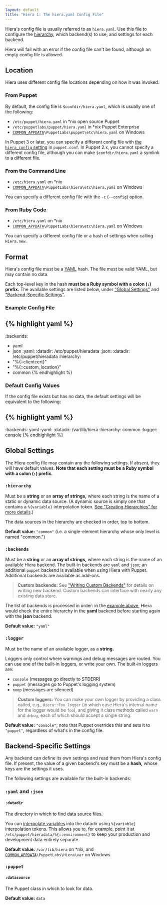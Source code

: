 ```yaml
---
layout: default
title: "Hiera 1: The hiera.yaml Config File"
---
```


[common_appdata]: /windows/installing.html#the-commonappdata-folder
[yaml]: http://www.yaml.org/YAML_for_ruby.html
[hierarchy]: ./hierarchy.html
[interpolate]: ./variables.html
[custom_backends]: ./custom_backends.html


Hiera's config file is usually referred to as `hiera.yaml`. Use this file to configure the [hierarchy][], which backend(s) to use, and settings for each backend.

Hiera will fail with an error if the config file can't be found, although an empty config file is allowed.

Location
-----

Hiera uses different config file locations depending on how it was invoked.

### From Puppet

By default, the config file is `$confdir/hiera.yaml`, which is usually one of the following:

* `/etc/puppet/hiera.yaml` in \*nix open source Puppet
* `/etc/puppetlabs/puppet/hiera.yaml` in \*nix Puppet Enterprise
* [`COMMON_APPDATA`][common_appdata]`\PuppetLabs\puppet\etc\hiera.yaml` on Windows

In Puppet 3 or later, you can specify a different config file with [the `hiera_config` setting](/references/latest/configuration.html#hieraconfig) in `puppet.conf`. In Puppet 2.x, you cannot specify a different config file, although you can make `$confdir/hiera.yaml` a symlink to a different file. 

### From the Command Line

* `/etc/hiera.yaml` on \*nix
* [`COMMON_APPDATA`][common_appdata]`\PuppetLabs\hiera\etc\hiera.yaml` on Windows

You can specify a different config file with the `-c` (`--config`) option. 

### From Ruby Code

* `/etc/hiera.yaml` on \*nix 
* [`COMMON_APPDATA`][common_appdata]`\PuppetLabs\hiera\etc\hiera.yaml` on Windows

You can specify a different config file or a hash of settings when calling `Hiera.new`.

Format
-----

Hiera's config file must be a [YAML][] hash. The file must be valid YAML, but may contain no data.

Each top-level key in the hash **must be a Ruby symbol with a colon (`:`) prefix.** The available settings are listed below, under ["Global Settings"](#global-settings) and ["Backend-Specific Settings"](#backend-specific-settings).

### Example Config File

[example]: #example-config-file

{% highlight yaml %}
---
:backends:
  - yaml
  - json
:yaml:
  :datadir: /etc/puppet/hieradata
:json:
  :datadir: /etc/puppet/hieradata
:hierarchy:
  - "%{::clientcert}"
  - "%{::custom_location}"
  - common
{% endhighlight %}

### Default Config Values

If the config file exists but has no data, the default settings will be equivalent to the following:

{% highlight yaml %}
---
:backends: yaml
:yaml:
  :datadir: /var/lib/hiera
:hierarchy: common
:logger: console
{% endhighlight %}

Global Settings
-----

The Hiera config file may contain any the following settings. If absent, they will have default values. **Note that each setting must be a Ruby symbol with a colon (`:`) prefix.** 

### `:hierarchy`

Must be a **string** or an **array of strings,** where each string is the name of a static or dynamic data source. (A dynamic source is simply one that contains a `%{variable}` interpolation token. [See "Creating Hierarchies" for more details][hierarchy].)

The data sources in the hierarchy are checked in order, top to bottom.

**Default value:** `"common"` (i.e. a single-element hierarchy whose only level is named "common.")

### `:backends`

Must be a **string** or an **array of strings,** where each string is the name of an available Hiera backend. The built-in backends are `yaml` and `json`; an additional `puppet` backend is available when using Hiera with Puppet. Additional backends are available as add-ons. 

> **Custom backends:** See ["Writing Custom Backends"][custom_backends] for details on writing new backend. Custom backends can interface with nearly any existing data store.

The list of backends is processed in order: in the [example above][example], Hiera would check the entire hierarchy in the **yaml** backend before starting again with the **json** backend. 

**Default value:** `"yaml"`

### `:logger`

Must be the name of an available logger, as a **string.**

Loggers only control where warnings and debug messages are routed. You can use one of the built-in loggers, or write your own. The built-in loggers are:

* `console` (messages go directly to STDERR)
* `puppet` (messages go to Puppet's logging system)
* `noop` (messages are silenced)

> **Custom loggers:** You can make your own logger by providing a class called, e.g., `Hiera::Foo_logger` (in which case Hiera's internal name for the logger would be `foo`), and giving it class methods called `warn` and `debug`, each of which should accept a single string.

**Default value:** `"console"`; note that Puppet overrides this and sets it to `"puppet"`, regardless of what's in the config file.

Backend-Specific Settings
-----

Any backend can define its own settings and read them from Hiera's config file. If present, the value of a given backend's key must be a **hash,** whose keys are the settings it uses. 

The following settings are available for the built-in backends:

### `:yaml` and `:json`

#### `:datadir`

The directory in which to find data source files. 

You can [interpolate variables][interpolate] into the datadir using `%{variable}` interpolation tokens. This allows you to, for example, point it at `/etc/puppet/hieradata/%{::environment}` to keep your production and development data entirely separate.

**Default value:** `/var/lib/hiera` on \*nix, and [`COMMON_APPDATA`][common_appdata]`\PuppetLabs\Hiera\var` on Windows.

### `:puppet`

#### `:datasource`

The Puppet class in which to look for data. 

**Default value:** `data`

